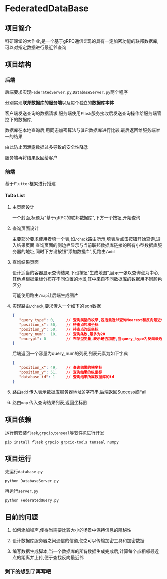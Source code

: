 # FederatedDataBase

## 项目简介

科研课堂的大作业,是一个基于gRPC通信实现的具有一定加密功能的联邦数据库,
可以对指定数据进行最近邻查询

## 项目结构

### 后端

后端要求实现`FederatedServer.py`,`DatabaseServer.py`两个程序

分别实现**联邦数据库的服务端**以及每个独立的**数据库本体**

客户端发送查询的数据请求,服务端使用`Flask`服务接收后发送查询操作给服务端管控下的数据库,

数据库在本地查询后,用同态加密算法与其它数据库进行比较,最后返回给服务端唯一的结果

由此防止因泄露数据过多导致的安全性降低

服务端再将结果返回给客户

### 前端
基于`Flutter`框架进行搭建
#### ToDo List
1. 主页面设计

   一个封面,标题为"基于gRPC的联邦数据库",下方一个按钮,开始查询

2. 查询页面设计

   主要部分要求使用者填一个表,如`/check`路由所示,填表后点击按钮开始查询,进入结果页面
   查询页面的侧边栏显示与当前联邦数据库链接的所有小型数据库服务器的地址,同时下方设按钮"添加数据库",见路由`/add`

3. 查询结果页面

   设计适当的容器显示查询结果,下设按钮"生成地图",展示一张以查询点为中心,其他点根据坐标分布在不同位置的地图,其中来自不同数据库的数据用不同颜色区分
   
   可能使用路由`/map`让后端生成图片

4. 实现路由`/check`,要求传入一个如下的json数据
   ```json
   {
      "query_type": 0,     // 查询类型的枚举,包括最近邻查询Nearest和反向最近邻查询AntiNearest
      "position_x": 50,    // 待查点的横坐标
      "position_y": 50,    // 待查点的纵坐标
      "query_num":  10,    // 查询条数,最多为20
      "encrypt": 0         // 布尔型变量,表示是否加密,当query_type为反向最近邻时仅支持非加密查询
   }
   ```
   后端返回一个容量为query_num的列表,列表元素为如下字典
   ```json
   {
      "position_x": 49,    // 查询结果的横坐标
      "position_y": 51,    // 查询结果的纵坐标
      "database_id": 1     // 查询结果所属数据库的id
   }
   ```
   
5. 路由`add`
   传入表示数据库服务器地址的字符串,后端返回Success或Fail
6. 路由`map`
   传入查询结果列表,返回坐标图

## 项目依赖

运行前安装`flask`,`grpcio`,`tenseal`等软件包进行开发
```
pip install flask grpcio grpcio-tools tenseal numpy
```

## 项目运行

先运行`database.py`
```shell
python DatabaseServer.py
```
再运行`server.py`
```shell
python FederatedQuery.py
```

## 目前的问题
1. 如何添加噪声,使得当需要比较大小的场景中保持信息的隐秘性

2. 设计数据库服务器之间通信的信道,使之可以传输加密工具和加密数据

3. 编写数据生成脚本,当一个数据库的所有数据生成完成后,计算每个点相邻最近点的距离并上传,便于查找反向最近邻

### 剩下的想到了再写吧